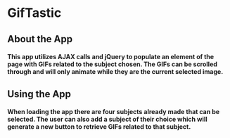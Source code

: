 # GifTastic

## About the App

#### This app utilizes AJAX calls and jQuery to populate an element of the page with GIFs related to the subject chosen.  The GIFs can be scrolled through and will only animate while they are the current selected image.

## Using the App

#### When loading the app there are four subjects already made that can be selected.  The user can also add a subject of their choice which will generate a new button to retrieve GIFs related to that subject.